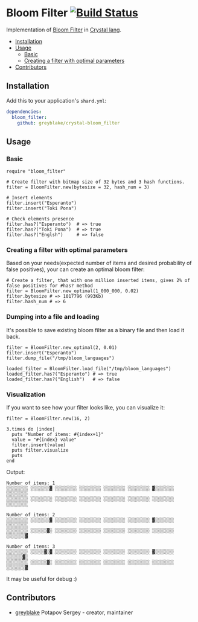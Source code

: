 # Bloom Filter [![Build Status](https://travis-ci.org/greyblake/crystal-bloom_filter.svg?branch=master)](https://travis-ci.org/greyblake/crystal-bloom_filter)

Implementation of [Bloom Filter](https://en.wikipedia.org/wiki/Bloom_filter) in [Crystal lang](http://crystal-lang.org/).

* [Installation](#installation)
* [Usage](#usage)
  * [Basic](#basic)
  * [Creating a filter with optimal parameters](#creating-a-filter-with-optimal-parameters)
* [Contributors](#contributors)


## Installation

Add this to your application's `shard.yml`:

```yaml
dependencies:
  bloom_filter:
    github: greyblake/crystal-bloom_filter
```

## Usage

### Basic

```crystal
require "bloom_filter"

# Create filter with bitmap size of 32 bytes and 3 hash functions.
filter = BloomFilter.new(bytesize = 32, hash_num = 3)

# Insert elements
filter.insert("Esperanto")
filter.insert("Toki Pona")

# Check elements presence
filter.has?("Esperanto")  # => true
filter.has?("Toki Pona")  # => true
filter.has?("Englsh")     # => false
```

### Creating a filter with optimal parameters

Based on your needs(expected number of items and desired probability of false positives),
your can create an optimal bloom filter:

```crystal
# Create a filter, that with one million inserted items, gives 2% of false positives for #has? method
filter = BloomFilter.new_optimal(1_000_000, 0.02)
filter.bytesize # => 1017796 (993Kb)
filter.hash_num # => 6
```

### Dumping into a file and loading

It's possible to save existing bloom filter as a binary file and then load it back.

```crystal
filter = BloomFilter.new_optimal(2, 0.01)
filter.insert("Esperanto")
filter.dump_file("/tmp/bloom_languages")

loaded_filter = BloomFilter.load_file("/tmp/bloom_languages")
loaded_filter.has?("Esperanto") # => true
loaded_filter.has?("English")   # => false
```

### Visualization

If you want to see how your filter looks like, you can visualize it:

```crystal
filter = BloomFilter.new(16, 2)

3.times do |index|
  puts "Number of items: #{index+1}"
  value = "#{index} value"
  filter.insert(value)
  puts filter.visualize
  puts
end
```

Output:
```
Number of items: 1
░░░░░░░░ ░░░░░░░▓ ░░░░░░░░ ░░░░░░░░ ░░░░░░░░ ░░░░░░░░ ▓░░░░░░░ ░░░░░░░░
░░░░░░░░ ░░░░░░░░ ░░░░░░░░ ░░░░░░░░ ░░░░░░░░ ░░░░░░░░ ░░░░░░░░ ░░░░░░░░

Number of items: 2
░░░░░░░░ ░░░░░░░▓ ░░░░░░░░ ░░░░░░░░ ░░░░░░░░ ░░░░░░░░ ▓░░░░░░░ ░░░░░░░░
░░░░░░░░ ░░░░░░▓░ ░░░░░░░░ ░░░░░░░░ ░░░░░░░░ ░░░░░░░░ ░░░░░░░░ ░░░░░░░▓

Number of items: 3
░░░░░░░░ ░░░░░▓░▓ ░░░░░░░░ ░░░░░░░░ ░░░░░░░░ ░░░░░░░░ ▓░░░░░░░ ░░░░░░▓░
░░░░░░░░ ░░░░░░▓░ ░░░░░░░░ ░░░░░░░░ ░░░░░░░░ ░░░░░░░░ ░░░░░░░░ ░░░░░░░▓
```
It may be useful for debug :)


## Contributors

- [greyblake](https://github.com/greyblake) Potapov Sergey - creator, maintainer
